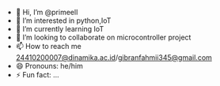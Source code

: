 - 👋 Hi, I’m @primeell
- 👀 I’m interested in python,IoT
- 🌱 I’m currently learning IoT
- 💞️ I’m looking to collaborate on microcontroller project
- 📫 How to reach me 24410200007@dinamika.ac.id/gibranfahmii345@gmail.com
- 😄 Pronouns: he/him
- ⚡ Fun fact: ...

<!---
primeell/primeell is a ✨ special ✨ repository because its `README.md` (this file) appears on your GitHub profile.
You can click the Preview link to take a look at your changes.
--->
